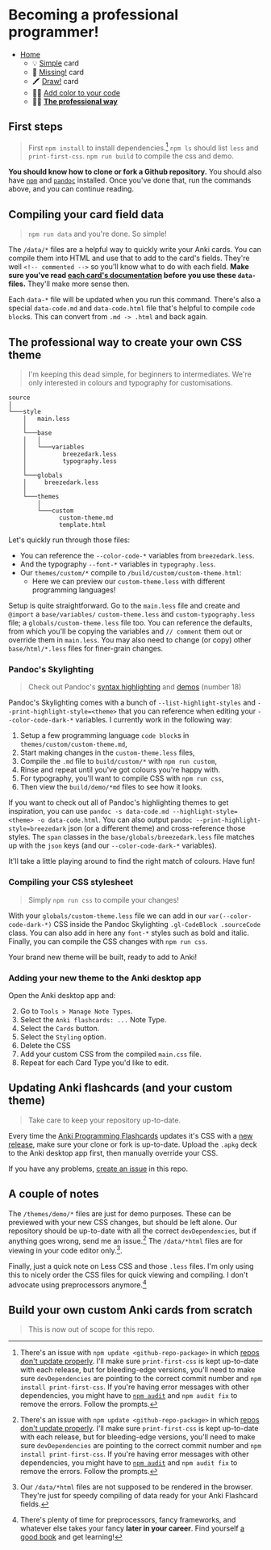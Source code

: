 # Becoming a professional programmer!

- [Home](../../../README.md)
    + 💡 [Simple](../simple/index.md) card
    + 🔎 [Missing!](../missing/index.md) card
    + 🖍️ [Draw!](../draw/index.md) card
    + 🧑‍🎨 [Add color to your code](../highlight/index.md)
    + 🧑‍🎓 **[The professional way](../professional/index.md)**


## First steps

> First `npm install` to install dependencies.[^1]
> `npm ls` should list `less` and `print-first-css`.
> `npm run build` to compile the css and demo.

**You should know how to clone or fork a Github repository.** You should also have [`npm`](https://nodejs.org/en/download/package-manager) and [`pandoc`](https://pandoc.org/installing.html) installed. Once you've done that, run the commands above, and you can continue reading.


## Compiling your card field data

> `npm run data` and you're done. So simple!

The `/data/*` files are a helpful way to quickly write your Anki cards. You can compile them into HTML and use that to add to the card's fields. They're well `<!-- commented -->` so you'll know what to do with each field. **Make sure you've read [each card's documentation](https://github.com/badlydrawnrob/anki#cards) before you use these `data-` files.** They'll make more sense then.

Each `data-*` file will be updated when you run this command. There's also a special `data-code.md` and `data-code.html` file that's helpful to compile `code block`s. This can convert from `.md -> .html` and back again.


## The professional way to create your own CSS theme

> I'm keeping this dead simple, for beginners to intermediates.
> We're only interested in colours and typography for customisations.

```text
source
│
└───style
    │   main.less
    │
    └───base
    │   │
    │   └───variables
    │          breezedark.less
    │          typography.less
    │
    └───globals
    │     breezedark.less
    │
    └───themes
        │
        └───custom
              custom-theme.md
              template.html
```

Let's quickly run through those files:

- You can reference the `--color-code-*` variables from `breezedark.less`.
- And the typography `--font-*` variables in `typography.less`.
- Our `themes/custom/*` compile to `/build/custom/custom-theme.html`:
    - Here we can preview our `custom-theme.less` with different programming languages!

 Setup is quite straightforward. Go to the `main.less` file and create and `@import` a `base/variables/` `custom-theme.less` and `custom-typography.less` file; a `globals/custom-theme.less` file too. You can reference the defaults, from which you'll be copying the variables and `// comment` them out or override them in `main.less`. You may also need to change (or copy) other `base/html/*.less` files for finer-grain changes.


### Pandoc's Skylighting

> Check out Pandoc's [syntax highlighting](https://pandoc.org/chunkedhtml-demo/13-syntax-highlighting.html) and [demos](https://pandoc.org/demos.html) (number 18)

Pandoc's Skylighting comes with a bunch of `--list-highlight-styles` and `--print-highlight-style=<theme>` that you can reference when editing your `--color-code-dark-*` variables. I currently work in the following way:

1. Setup a few programming language `code block`s in `themes/custom/custom-theme.md`,
2. Start making changes in the `custom-theme.less` files,
3. Compile the `.md` file to `build/custom/*` with `npm run custom`,
4. Rinse and repeat until you've got colours you're happy with.
5. For typography, you'll want to compile CSS with `npm run css`,
6. Then view the `build/demo/*md` files to see how it looks.

If you want to check out all of Pandoc's highlighting themes to get inspiration, you can use `pandoc -s data-code.md --highlight-style=<theme> -o data-code.html`. You can also output `pandoc --print-highlight-style=breezedark` json (or a different theme) and cross-reference those styles. The `span` classes in the `base/globals/breezedark.less` file matches up with the `json` keys (and our `--color-code-dark-*` variables).

It'll take a little playing around to find the right match of colours. Have fun!


### Compiling your CSS stylesheet

> Simply `npm run css` to compile your changes!

With your `globals/custom-theme.less` file we can add in our `var(--color-code-dark-*)` CSS inside the Pandoc Skylighting `.gl-CodeBlock .sourceCode` class. You can also add in here any `font-*` styles such as bold and italic. Finally, you can compile the CSS changes with `npm run css`.

Your brand new theme will be built, ready to add to Anki!


### Adding your new theme to the Anki desktop app

Open the Anki desktop app and:

2. Go to `Tools > Manage Note Types`.
3. Select the `Anki flashcards: ...` Note Type.
4. Select the `Cards` button.
5. Select the `Styling` option.
6. Delete the CSS
7. Add your custom CSS from the compiled `main.css` file.
7. Repeat for each Card Type you'd like to edit.


## Updating Anki flashcards (and your custom theme)

> Take care to keep your repository up-to-date.

Every time the [Anki Programming Flashcards](https://github.com/badlydrawnrob/anki) updates it's CSS with a [new release](https://github.com/badlydrawnrob/anki/releases), make sure your clone or fork is up-to-date. Upload the `.apkg` deck to the Anki desktop app first, then manually override your CSS.

If you have any problems, [create an issue](https://github.com/badlydrawnrob/anki/issues) in this repo.


## A couple of notes

The `/themes/demo/*` files are just for demo purposes. These can be previewed with your new CSS changes, but should be left alone. Our repository should be up-to-date with all the correct `devDependencies`, but if anything goes wrong, send me an issue.[^1] The `/data/*html` files are for viewing in your code editor only.[^2].

Finally, just a quick note on Less CSS and those `.less` files. I'm only using this to nicely order the CSS files for quick viewing and compiling. I don't advocate using preprocessors anymore.[^3]


## Build your own custom Anki cards from scratch

> This is now out of scope for this repo.



[^1]: There's an issue with `npm update <github-repo-package>` in which [repos don't update properly](https://github.com/badlydrawnrob/anki/issues/65). I'll make sure `print-first-css` is kept up-to-date with each release, but for bleeding-edge versions, you'll need to make sure `devDependencies` are pointing to the correct commit number and `npm install print-first-css`. If you're having error messages with other dependencies, you might have to [`npm audit`](https://docs.npmjs.com/cli/v10/commands/npm-audit) and `npm audit fix` to remove the errors. Follow the prompts.

[^2]: Our `/data/*html` files are not supposed to be rendered in the browser. They're just for speedy compiling of data ready for your Anki Flashcard fields.

[^3]: There's plenty of time for preprocessors, fancy frameworks, and whatever else takes your fancy **later in your career**. Find yourself [a good book](https://www.goodreads.com/en/book/show/10361330) and get learning!
